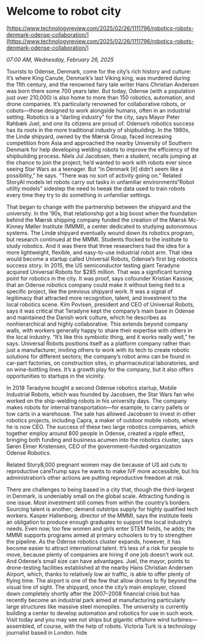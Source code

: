 # Welcome to robot city

[https://www.technologyreview.com/2025/02/26/1111796/robotics-robots-denmark-odense-collaboration/](https://www.technologyreview.com/2025/02/26/1111796/robotics-robots-denmark-odense-collaboration/)

*07:00 AM, Wednesday, February 26, 2025*

Tourists to Odense, Denmark, come for the city’s rich history and culture: It’s where King Canute, Denmark’s last Viking king, was murdered during the 11th century, and the renowned fairy tale writer Hans Christian Andersen was born there some 700 years later. But today, Odense (with a population just over 210,000) is also home to more than 150 robotics, automation, and drone companies. It’s particularly renowned for collaborative robots, or cobots—those designed to work alongside humans, often in an industrial setting. Robotics is a “darling industry” for the city, says Mayor Peter Rahbæk Juel, and one its citizens are proud of. Odense’s robotics success has its roots in the more traditional industry of shipbuilding. In the 1980s, the Lindø shipyard, owned by the Mærsk Group, faced increasing competition from Asia and approached the nearby University of Southern Denmark for help developing welding robots to improve the efficiency of the shipbuilding process. Niels Jul Jacobsen, then a student, recalls jumping at the chance to join the project; he’d wanted to work with robots ever since seeing Star Wars as a teenager. But “in Denmark [it] didn’t seem like a possibility,” he says. “There was no sort of activity going on.” Related StoryAI models let robots carry out tasks in unfamiliar environments“Robot utility models” sidestep the need to tweak the data used to train robots every time they try to do something in unfamiliar settings.

That began to change with the partnership between the shipyard and the university. In the ’90s, that relationship got a big boost when the foundation behind the Mærsk shipping company funded the creation of the Mærsk Mc-Kinney Møller Institute (MMMI), a center dedicated to studying autonomous systems. The Lindø shipyard eventually wound down its robotics program, but research continued at the MMMI. Students flocked to the institute to study robotics. And it was there that three researchers had the idea for a more lightweight, flexible, and easy-to-use industrial robot arm. That idea would become a startup called Universal Robots, Odense’s first big robotics success story. In 2015, the US semiconductor testing giant Teradyne acquired Universal Robots for $285 million. That was a significant turning point for robotics in the city. It was proof, says cofounder Kristian Kassow, that an Odense robotics company could make it without being tied to a specific project, like the previous shipyard work. It was a signal of legitimacy that attracted more recognition, talent, and investment to the local robotics scene. Kim Povlsen, president and CEO of Universal Robots, says it was critical that Teradyne kept the company’s main base in Odense and maintained the Danish work culture, which he describes as nonhierarchical and highly collaborative. This extends beyond company walls, with workers generally happy to share their expertise with others in the local industry. “It’s like this symbiotic thing, and it works really well,” he says. Universal Robots positions itself as a platform company rather than just a manufacturer, inviting others to work with its tech to create robotic solutions for different sectors; the company’s robot arms can be found in car-part factories, on construction sites, in pharmaceutical laboratories, and on wine-bottling lines. It’s a growth play for the company, but it also offers opportunities to startups in the vicinity.

In 2018 Teradyne bought a second Odense robotics startup, Mobile Industrial Robots, which was founded by Jacobsen, the Star Wars fan who worked on the ship-welding robots in his university days. The company makes robots for internal transportation—for example, to carry pallets or tow carts in a warehouse. The sale has allowed Jacobsen to invest in other robotics projects, including Capra, a maker of outdoor mobile robots, where he is now CEO. The success of these two large robotics companies, which together employ around 800 people in Odense, created a ripple effect, bringing both funding and business acumen into the robotics cluster, says Søren Elmer Kristensen, CEO of the government-funded organization Odense Robotics.

Related Story8,000 pregnant women may die because of US aid cuts to reproductive careTrump says he wants to make IVF more accessible, but his administration’s other actions are putting reproductive freedom at risk.

There are challenges to being based in a city that, though the third-largest in Denmark, is undeniably small on the global scale. Attracting funding is one issue. Most investment still comes from within the country’s borders. Sourcing talent is another; demand outstrips supply for highly qualified tech workers. Kasper Hallenborg, director of the MMMI, says the institute feels an obligation to produce enough graduates to support the local industry’s needs. Even now, too few women and girls enter STEM fields, he adds; the MMMI supports programs aimed at primary schoolers to try to strengthen the pipeline. As the Odense robotics cluster expands, however, it has become easier to attract international talent. It’s less of a risk for people to move, because plenty of companies are hiring if one job doesn’t work out.  And Odense’s small size can have advantages. Juel, the mayor, points to drone-testing facilities established at the nearby Hans Christian Andersen Airport, which, thanks to relatively low air traffic, is able to offer plenty of flying time. The airport is one of the few that allow drones to fly beyond the visual line of sight. The shipyard, once the city’s main employer, closed down completely shortly after the 2007–2008 financial crisis but has recently become an industrial park aimed at manufacturing particularly large structures like massive steel monopiles. The university is currently building a center to develop automation and robotics for use in such work. Visit today and you may see not ships but gigantic offshore wind turbines—assembled, of course, with the help of robots.  Victoria Turk is a technology journalist based in London. hide


